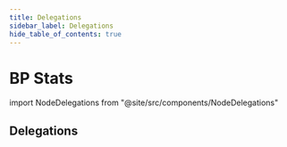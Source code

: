 ```yaml
---
title: Delegations
sidebar_label: Delegations
hide_table_of_contents: true
---
```


# BP Stats
import NodeDelegations from "@site/src/components/NodeDelegations"

## Delegations
<NodeDelegations apiUrl="node_delegations.json" isRelative="true">
</NodeDelegations>
